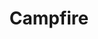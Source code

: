 ---
title: Campfire
tags: ["campfire", "fire", "outdoors", "nature", "flame"]
icon: campfire
svg: '<svg xmlns="http://www.w3.org/2000/svg" width="24" height="24" fill="none" viewBox="0 0 24 24" stroke-width="1.5" stroke-linecap="round" stroke-linejoin="round" stroke="currentColor"><path d="m5.422 20.706 13.156-4.789m0 4.789L5.422 15.917m10.963-4.349A4.751 4.751 0 0 1 12 14.5c-2.623 0-4.75-2.134-4.75-4.767 0-2.632.998-3.709 2.558-6.233 2.923 1.283 2.923 5.133 2.923 5.133s.96-1.856 2.923-2.75c.63 1.86 1.478 3.89.731 5.685Z"/></svg>'
---